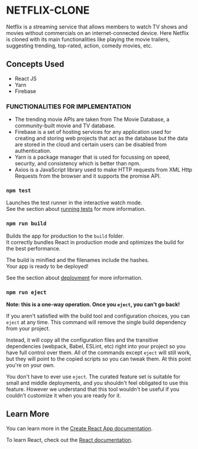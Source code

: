 # NETFLIX-CLONE
Netflix is a streaming service that allows members to watch TV shows and movies without commercials on an internet-connected device. Here Netflix is cloned with its main functionalities like playing the movie trailers, suggesting trending, top-rated, action, comedy movies, etc.

## Concepts Used
- React JS
- Yarn
- Firebase

### FUNCTIONALITIES FOR IMPLEMENTATION
- The trending movie APIs are taken from The Movie Database, a community-built movie and TV database.
- Firebase is a set of hosting services for any application used for creating and storing web projects that act as the database but the data are stored in the cloud     and certain users can be disabled from authentication.
- Yarn is a package manager that is used for focussing on speed, security, and consistency which is better than npm.
- Axios is a JavaScript library used to make HTTP requests from XML Http Requests from the browser and it supports the promise API.
 ### `npm test`

Launches the test runner in the interactive watch mode.\
See the section about [running tests](https://facebook.github.io/create-react-app/docs/running-tests) for more information.

### `npm run build`

Builds the app for production to the `build` folder.\
It correctly bundles React in production mode and optimizes the build for the best performance.

The build is minified and the filenames include the hashes.\
Your app is ready to be deployed!

See the section about [deployment](https://facebook.github.io/create-react-app/docs/deployment) for more information.

### `npm run eject`

**Note: this is a one-way operation. Once you `eject`, you can't go back!**

If you aren't satisfied with the build tool and configuration choices, you can `eject` at any time. This command will remove the single build dependency from your project.

Instead, it will copy all the configuration files and the transitive dependencies (webpack, Babel, ESLint, etc) right into your project so you have full control over them. All of the commands except `eject` will still work, but they will point to the copied scripts so you can tweak them. At this point you're on your own.

You don't have to ever use `eject`. The curated feature set is suitable for small and middle deployments, and you shouldn't feel obligated to use this feature. However we understand that this tool wouldn't be useful if you couldn't customize it when you are ready for it.

## Learn More

You can learn more in the [Create React App documentation](https://facebook.github.io/create-react-app/docs/getting-started).

To learn React, check out the [React documentation](https://reactjs.org/).
